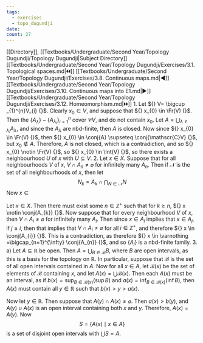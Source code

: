 ```yaml
---
tags:
  - exercises
  - topo_dugundji
date: 
count: 27
---
```

[[Directory]], [[Textbooks/Undergraduate/Second Year/Topology Dugundji/Topology Dugundji|Subject Directory]]
[[Textbooks/Undergraduate/Second Year/Topology Dugundji/Exercises/3.1. Topological spaces.md|🞀🞀]] [[Textbooks/Undergraduate/Second Year/Topology Dugundji/Exercises/3.8. Continuous maps.md|◀]] [[Textbooks/Undergraduate/Second Year/Topology Dugundji/Exercises/3.10. Continuous maps into E1.md|▶]] [[Textbooks/Undergraduate/Second Year/Topology Dugundji/Exercises/3.12. Homeomorphism.md|🞂🞂]]
1. 
Let ${} V= \bigcup _{1}^{n}V_{i} {}$. Clearly ${} x_{0} \in V {}$, and suppose that ${} x_{0} \in \Fr(V) {}$. Then the ${} \{ A_{\lambda} \}-\{ A_{\lambda_{i}} \}_{i=1}^{n} {}$ cover $\mathscr{C}V {}$, and do not contain $x_{0}$. Let ${} A=\bigcup_{\lambda\neq \lambda_{i}} A_{\lambda} {}$, and since the $A_{\lambda} {}$ are nbd-finite, then ${} A$ is closed. Now since ${} x_{0} \in \Fr(V) {}$, then ${} x_{0} \in \conj{A} \supseteq \conj{\mathscr{C}V} {}$, but ${} x_{0}\notin A {}$. Therefore, $A$ is not closed, which is a contradiction, and so ${} x_{0} \notin \Fr(V) {}$, so ${} x_{0} \in \Int(V) {}$, so there exists a neighbourhood $U$ of $x$ with ${} U \subseteq  V {}$.
2. 
Let ${} x \in X {}$. Suppose that for all neighbourhoods $V$ of $x$, ${} V \cap A_{n}\neq \varnothing  {}$ for infinitely many ${} A_{n}$. Then if $\mathscr{N}$ is the set of all neighbourhoods of $x$, then let 
$$
N_{k}=A_{k} \cap  \bigcap_{N\in \mathscr{N}} N
$$
Now ${} x \in  {}$

Let ${} x \in X {}$. Then there must exist some ${} n \in \mathbb{Z}^{+} {}$ such that for ${} k\geq n {}$,  ${} x \notin \conj{A_{k}} {}$. Now suppose that for every neighbourhood ${} V$ of $x$, then ${} V \cap  A_{i}\neq \varnothing  {}$ for infinitely many ${} A_{i} {}$. Then since ${} x \in A_{i} {}$ implies that ${} x \in A_{j} {}$, if ${} j\geq i {}$, then that implies that ${} V \cap  A_{i}\neq \varnothing  {}$ for all ${} i \in \mathbb{Z}^{+} {}$, and therefore ${} x \in \conj{A_{i}} {}$. This is a contradiction, as therefore ${} x \in \varnothing =\bigcap_{n=1}^{\infty} \conj{A_{n}} {}$, and so ${} \{ A_{i} \} {}$ is a nbd-finite family.
3. 
a)
Let ${} A \subseteq \mathbb{R} {}$ be open. Then ${} A=\bigcup_{B\in \mathscr{B}}B  {}$, where $B$ are open intervals, as this is a basis for the topology on $\mathbb{R} {}$. In particular, suppose that $\mathscr{B} {}$ is the set of all open intervals contained in $A {}$. Now for all ${} x \in A {}$, let ${} \mathscr{B}(x)$ be the set of elements of $\mathscr{B} {}$ containing $x$, and let ${} A(x)=\bigcup \mathscr{B}(x) {}$. Then each ${} A(x)$ must be an interval, as if ${} b(x)=\sup _{B \in \mathscr{B}(x)}\left( \sup B \right) {}$ and ${} a(x)=\inf _{B \in \mathscr{B}(x)}\left( \inf B \right) {}$, then ${} A(x)$ must contain all ${} y \in \mathbb{R} {}$ such that ${} b(x)>y>a(x) {}$. 

Now let ${} y \in \mathbb{R} {}$. Then suppose that ${} A(y) \cap  A(x) \neq \varnothing  {}$. Then ${} a(x)>b(y) {}$, and ${} A(y) \cup A(x) {}$ is an open interval containing both $x$ and $y$. Therefore, ${} A(x)=A(y) {}$. Now 
$$
S=\{ A(x) \mid x \in A \}
$$
is a set of disjoint open intervals with ${} \bigcup S=A {}$. 

